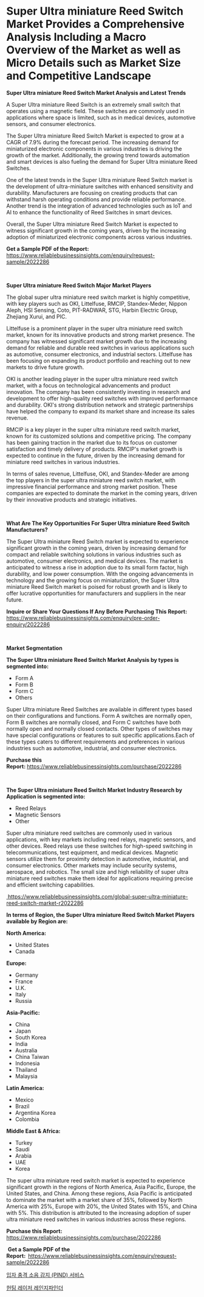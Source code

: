 <p><h1>Super Ultra miniature Reed Switch Market Provides a Comprehensive Analysis Including a Macro Overview of the Market as well as Micro Details such as Market Size and Competitive Landscape</h1></p><p><strong>Super Ultra miniature Reed Switch Market Analysis and Latest Trends</strong></p>
<p><p>A Super Ultra miniature Reed Switch is an extremely small switch that operates using a magnetic field. These switches are commonly used in applications where space is limited, such as in medical devices, automotive sensors, and consumer electronics.</p><p>The Super Ultra miniature Reed Switch Market is expected to grow at a CAGR of 7.9% during the forecast period. The increasing demand for miniaturized electronic components in various industries is driving the growth of the market. Additionally, the growing trend towards automation and smart devices is also fueling the demand for Super Ultra miniature Reed Switches.</p><p>One of the latest trends in the Super Ultra miniature Reed Switch market is the development of ultra-miniature switches with enhanced sensitivity and durability. Manufacturers are focusing on creating products that can withstand harsh operating conditions and provide reliable performance. Another trend is the integration of advanced technologies such as IoT and AI to enhance the functionality of Reed Switches in smart devices.</p><p>Overall, the Super Ultra miniature Reed Switch Market is expected to witness significant growth in the coming years, driven by the increasing adoption of miniaturized electronic components across various industries.</p></p>
<p><strong>Get a Sample PDF of the Report:&nbsp;</strong> <a href="https://www.reliablebusinessinsights.com/enquiry/request-sample/2022286">https://www.reliablebusinessinsights.com/enquiry/request-sample/2022286</a></p>
<p>&nbsp;</p>
<p><strong>Super Ultra miniature Reed Switch Major Market Players</strong></p>
<p><p>The global super ultra miniature reed switch market is highly competitive, with key players such as OKI, Littelfuse, RMCIP, Standex-Meder, Nippon Aleph, HSI Sensing, Coto, PIT-RADWAR, STG, Harbin Electric Group, Zhejiang Xurui, and PIC. </p><p>Littelfuse is a prominent player in the super ultra miniature reed switch market, known for its innovative products and strong market presence. The company has witnessed significant market growth due to the increasing demand for reliable and durable reed switches in various applications such as automotive, consumer electronics, and industrial sectors. Littelfuse has been focusing on expanding its product portfolio and reaching out to new markets to drive future growth.</p><p>OKI is another leading player in the super ultra miniature reed switch market, with a focus on technological advancements and product innovation. The company has been consistently investing in research and development to offer high-quality reed switches with improved performance and durability. OKI's strong distribution network and strategic partnerships have helped the company to expand its market share and increase its sales revenue.</p><p>RMCIP is a key player in the super ultra miniature reed switch market, known for its customized solutions and competitive pricing. The company has been gaining traction in the market due to its focus on customer satisfaction and timely delivery of products. RMCIP's market growth is expected to continue in the future, driven by the increasing demand for miniature reed switches in various industries.</p><p>In terms of sales revenue, Littelfuse, OKI, and Standex-Meder are among the top players in the super ultra miniature reed switch market, with impressive financial performance and strong market position. These companies are expected to dominate the market in the coming years, driven by their innovative products and strategic initiatives.</p></p>
<p>&nbsp;</p>
<p><strong>What Are The Key Opportunities For Super Ultra miniature Reed Switch Manufacturers?</strong></p>
<p><p>The Super Ultra miniature Reed Switch market is expected to experience significant growth in the coming years, driven by increasing demand for compact and reliable switching solutions in various industries such as automotive, consumer electronics, and medical devices. The market is anticipated to witness a rise in adoption due to its small form factor, high durability, and low power consumption. With the ongoing advancements in technology and the growing focus on miniaturization, the Super Ultra miniature Reed Switch market is poised for robust growth and is likely to offer lucrative opportunities for manufacturers and suppliers in the near future.</p></p>
<p><strong>Inquire or Share Your Questions If Any Before Purchasing This Report:</strong> <a href="https://www.reliablebusinessinsights.com/enquiry/pre-order-enquiry/2022286">https://www.reliablebusinessinsights.com/enquiry/pre-order-enquiry/2022286</a></p>
<p>&nbsp;</p>
<p><strong>Market Segmentation</strong></p>
<p><strong>The Super Ultra miniature Reed Switch Market Analysis by types is segmented into:</strong></p>
<p><ul><li>Form A</li><li>Form B</li><li>Form C</li><li>Others</li></ul></p>
<p><p>Super Ultra miniature Reed Switches are available in different types based on their configurations and functions. Form A switches are normally open, Form B switches are normally closed, and Form C switches have both normally open and normally closed contacts. Other types of switches may have special configurations or features to suit specific applications.Each of these types caters to different requirements and preferences in various industries such as automotive, industrial, and consumer electronics.</p></p>
<p><strong>Purchase this Report:&nbsp;</strong><a href="https://www.reliablebusinessinsights.com/purchase/2022286">https://www.reliablebusinessinsights.com/purchase/2022286</a></p>
<p>&nbsp;</p>
<p><strong>The Super Ultra miniature Reed Switch Market Industry Research by Application is segmented into:</strong></p>
<p><ul><li>Reed Relays</li><li>Magnetic Sensors</li><li>Other</li></ul></p>
<p><p>Super ultra miniature reed switches are commonly used in various applications, with key markets including reed relays, magnetic sensors, and other devices. Reed relays use these switches for high-speed switching in telecommunications, test equipment, and medical devices. Magnetic sensors utilize them for proximity detection in automotive, industrial, and consumer electronics. Other markets may include security systems, aerospace, and robotics. The small size and high reliability of super ultra miniature reed switches make them ideal for applications requiring precise and efficient switching capabilities.</p></p>
<p><a href="https://www.reliablebusinessinsights.com/global-super-ultra-miniature-reed-switch-market-r2022286">&nbsp;https://www.reliablebusinessinsights.com/global-super-ultra-miniature-reed-switch-market-r2022286</a></p>
<p><strong>In terms of Region, the Super Ultra miniature Reed Switch Market Players available by Region are:</strong></p>
<p>
    <p> <strong> North America: </strong>
        <ul>
            <li>United States</li>
            <li>Canada</li>
        </ul>
        </p> 
    <p> <strong> Europe: </strong>
        <ul>
            <li>Germany</li>
            <li>France</li>
            <li>U.K.</li>
            <li>Italy</li>
            <li>Russia</li>
        </ul>
        </p> 
    <p> <strong> Asia-Pacific: </strong>
        <ul>
            <li>China</li>
            <li>Japan</li>
            <li>South Korea</li>
            <li>India</li>
            <li>Australia</li>
            <li>China Taiwan</li>
            <li>Indonesia</li>
            <li>Thailand</li>
            <li>Malaysia</li>
        </ul>
        </p> 
    <p> <strong> Latin America: </strong>
        <ul>
            <li>Mexico</li>
            <li>Brazil</li>
            <li>Argentina Korea</li>
            <li>Colombia</li>
        </ul>
        </p> 
    <p> <strong> Middle East & Africa: </strong>
        <ul>
            <li>Turkey</li>
            <li>Saudi</li>
            <li>Arabia</li>
            <li>UAE</li>
            <li>Korea</li>
        </ul>
    </p>
    </p>
<p><p>The super ultra miniature reed switch market is expected to experience significant growth in the regions of North America, Asia Pacific, Europe, the United States, and China. Among these regions, Asia Pacific is anticipated to dominate the market with a market share of 35%, followed by North America with 25%, Europe with 20%, the United States with 15%, and China with 5%. This distribution is attributed to the increasing adoption of super ultra miniature reed switches in various industries across these regions.</p></p>
<p><strong>Purchase this Report: </strong><a href="https://www.reliablebusinessinsights.com/purchase/2022286">https://www.reliablebusinessinsights.com/purchase/2022286</a></p>
<p>&nbsp;<strong>Get a Sample PDF of the Report:&nbsp;&nbsp;</strong><a href="https://www.reliablebusinessinsights.com/enquiry/request-sample/2022286">https://www.reliablebusinessinsights.com/enquiry/request-sample/2022286</a></p>
<p><strong></strong></p>
<p><p><a href="https://medium.com/@jomosley1999/2024%EB%85%84%EB%B6%80%ED%84%B0-2031%EB%85%84%EA%B9%8C%EC%A7%80-%EC%9D%98-cagr%EB%A1%9C-%EC%84%B1%EC%9E%A5%ED%95%98%EB%8A%94-%EC%9E%85%EC%9E%90-%EC%B6%A9%EA%B2%A9-%EC%86%8C%EC%9D%8C-%EA%B0%90%EC%A7%80-pind-%EC%84%9C%EB%B9%84%EC%8A%A4-%EC%8B%9C%EC%9E%A5-%EA%B7%9C%EB%AA%A8%EC%97%90-%EB%8C%80%ED%95%9C-%ED%86%B5%EC%B0%B0%EB%A0%A5-6651105bd08d">입자 충격 소음 감지 (PIND) 서비스</a></p><p><a href="https://medium.com/@axintepreda1/2024%EB%85%84%EB%B6%80%ED%84%B0-2031%EB%85%84%EA%B9%8C%EC%A7%80-cagr%EB%A1%9C-%ED%99%95%EB%8C%80%EB%90%98%EA%B3%A0-%EC%9E%88%EB%8A%94-%EC%82%AC%EB%83%A5%EC%9A%A9-%EB%A0%88%EC%9D%B4%EC%A0%80-%EB%A0%88%EC%9D%B8%EC%A7%80%ED%8C%8C%EC%9D%B8%EB%8D%94-%EC%8B%9C%EC%9E%A5-%EA%B7%9C%EB%AA%A8%EC%97%90-%EB%8C%80%ED%95%9C-%ED%86%B5%EC%B0%B0%EB%A0%A5-944de607656d">헌팅 레이저 레인지파인더</a></p></p>